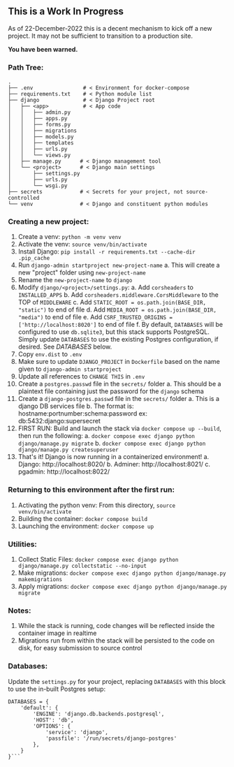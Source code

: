 ## This is a Work In Progress
As of 22-December-2022 this is a decent mechanism to kick off a new project.
It may not be sufficient to transition to a production site.

**You have been warned.**

### Path Tree:
```
.
├── .env                # < Environment for docker-compose
├── requirements.txt    # < Python module list
├── django              # < Django Project root
│   ├── <app>           # < App code
│   │   ├── admin.py
│   │   ├── apps.py
│   │   ├── forms.py
│   │   ├── migrations
│   │   ├── models.py
│   │   ├── templates
│   │   ├── urls.py
│   │   └── views.py
│   ├── manage.py      # < Django management tool
│   └── <project>      # < Django main settings
│       ├── settings.py
│       ├── urls.py
│       └── wsgi.py
├── secrets            # < Secrets for your project, not source-controlled
└── venv               # < Django and constituent python modules
```

### Creating a new project:
1. Create a venv: `python -m venv venv`
2. Activate the venv: `source venv/bin/activate`
3. Install Django: `pip install -r requirements.txt --cache-dir .pip_cache`
4. Run `django-admin startproject new-project-name`
  a. This will create a new "project" folder using `new-project-name`
5. Rename the `new-project-name` to `django`
5. Modify `django/<project>/settings.py`:
  a. Add `corsheaders` to `INSTALLED_APPS`
  b. Add `corsheaders.middleware.CorsMiddleware` to the TOP of `MIDDLEWARE`
  c. Add `STATIC_ROOT = os.path.join(BASE_DIR, "static")` to end of file
  d. Add `MEDIA_ROOT = os.path.join(BASE_DIR, "media")` to end of file
  e. Add `CSRF_TRUSTED_ORIGINS = ['http://localhost:8020']` to end of file
  f. By default, `DATABASES` will be configured to use `db.sqlite3`, but this stack supports PostgreSQL. Simply update `DATABASES` to use the existing Postgres configuration, if desired. See _DATABASES_ below.
6. Copy `env.dist` to `.env`
7. Make sure to update `DJANGO_PROJECT` in `Dockerfile` based on the name given to `django-admin startproject`
8. Update all references to `CHANGE THIS` in `.env`
9. Create a `postgres.passwd` file in the `secrets/` folder
  a. This should be a plaintext file containing just the password for the `django` schema
10. Create a `django-postgres.passwd` file in the `secrets/` folder
  a. This is a django DB services file
  b. The format is: hostname:portnumber:schema:password
     ex: db:5432:django:supersecret
11. FIRST RUN: Build and launch the stack via `docker compose up --build`, then run the following:
  a. `docker compose exec django python django/manage.py migrate`
  b. `docker compose exec django python django/manage.py createsuperuser`
12. That's it! Django is now running in a containerized environment!
  a. Django: http://localhost:8020/
  b. Adminer: http://localhost:8021/
  c. pgadmin: http://localhost:8022/

### Returning to this environment after the first run:
1. Activating the python venv: From this directory, `source venv/bin/activate`
2. Building the container: `docker compose build`
3. Launching the environment: `docker compose up`

### Utilities:
1. Collect Static Files: `docker compose exec django python django/manage.py collectstatic --no-input`
2. Make migrations: `docker compose exec django python django/manage.py makemigrations`
3. Apply migrations: `docker compose exec django python django/manage.py migrate`

### Notes:
1. While the stack is running, code changes will be reflected inside the container image in realtime
2. Migrations run from within the stack will be persisted to the code on disk, for easy submission to source control

### Databases:
Update the `settings.py` for your project, replacing `DATABASES` with this block to use the in-built Postgres setup:
```
DATABASES = {
    'default': {
        'ENGINE': 'django.db.backends.postgresql',
        'HOST': 'db',
        'OPTIONS': {
            'service': 'django',
            'passfile': '/run/secrets/django-postgres'
        },
    }
}```
